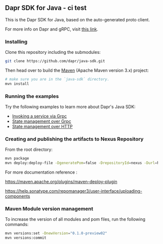 ## Dapr SDK for Java - ci test

This is the Dapr SDK for Java, based on the auto-generated proto client.<br>

For more info on Dapr and gRPC, visit [this link](https://github.com/dapr/docs/tree/master/howto/create-grpc-app).

### Installing

Clone this repository including the submodules:

```sh
git clone https://github.com/dapr/java-sdk.git
```

Then head over to build the [Maven](https://maven.apache.org/install.html) (Apache Maven version 3.x) project:

```sh
# make sure you are in the `java-sdk` directory.
mvn install
```

### Running the examples
Try the following examples to learn more about Dapr's Java SDK:
* [Invoking a service via Grpc](./examples/src/main/java/io/dapr/examples/invoke/grpc)
* [State management over Grpc](./examples/src/main/java/io/dapr/examples/state/grpc)
* [State management over HTTP](./examples/src/main/java/io/dapr/examples/state/http)

### Creating and publishing the artifacts to Nexus Repository
From the root directory:

```sh
mvn package
mvn deploy:deploy-file -DgeneratePom=false -DrepositoryId=nexus -Durl=http://localhost:8081/repository/maven-releases -DpomFile=pom.xml -Dfile=target/client-0.1.0-preview.jar
```
For more documentation reference :

https://maven.apache.org/plugins/maven-deploy-plugin

https://help.sonatype.com/repomanager3/user-interface/uploading-components

### Maven Module version management
To increase the version of all modules and pom files, run the following commands:

```sh
mvn versions:set -DnewVersion="0.1.0-preview02"
mvn versions:commit
```
